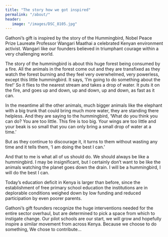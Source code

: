 ```yaml
---
title: "The story how we got inspired"
permalink: "/about/"
header:
   image: "/images/DSC_8105.jpg"
---
```


Gathoni’s gift is inspired by the story of the Hummingbird, Nobel Peace Prize Laureate Professor Wangari Maathai a celebrated Kenyan environment activist. Wangari like our founders believed in triumphant courage within a very challenging world.

The story of the hummingbird is about this huge forest being consumed by a fire. All the animals in the forest come out and they are transfixed as they watch the forest burning and they feel very overwhelmed, very powerless, except this little hummingbird. It says, ‘I’m going to do something about the fire!’ So it flies to the nearest stream and takes a drop of water. It puts it on the fire, and goes up and down, up and down, up and down, as fast as it can.

In the meantime all the other animals, much bigger animals like the elephant with a big trunk that could bring much more water, they are standing there helpless. And they are saying to the hummingbird, ‘What do you think you can do? You are too little. This fire is too big. Your wings are too little and your beak is so small that you can only bring a small drop of water at a time.’

But as they continue to discourage it, it turns to them without wasting any time and it tells them, ‘I am doing the best I can.’

And that to me is what all of us should do. We should always be like a hummingbird. I may be insignificant, but I certainly don’t want to be like the animals watching the planet goes down the drain. I will be a hummingbird, I will do the best I can.

Today’s education deficit in Kenya is larger than before, since the establishment of free primary school education the institutions are in deplorable conditions weighed down by low funding and reduced participation by even poorer parents. 

Gathoni’s gift founders recognize the huge interventions needed for the entire sector overhaul, but are determined to pick a space from which to instigate change. Our pilot schools are our start, we will grow and hopefully inspire a similar movement from across Kenya. Because we choose to do something,  We chose to contribute…